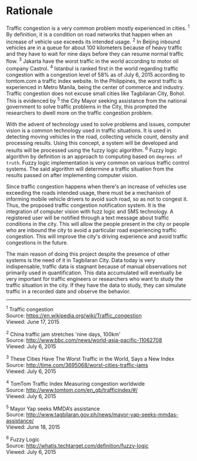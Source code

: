 # Rationale

Traffic congestion is a very common problem mostly experienced in cities. <sup>1</sup>
By definition, it is a condition on road networks that happen when an increase of vehicle use exceeds its
intended usage. <sup>2</sup> In Beijing inbound vehicles are in a queue for about 100 kilometers because
of heavy traffic and they have to wait for nine days before they can resume normal traffic flow.
<sup>3</sup> Jakarta have the worst traffic in the world according to motor oil company
Castrol. <sup>4</sup> Istanbul is ranked first in the world regarding traffic congestion
with a congestion level of 58% as of July 6, 2015 according to tomtom.com a traffic index website.
In the Philippines, the worst traffic is experienced in Metro Manila, being the center of commerce
and industry. Traffic congestion does not excuse small cities like Tagbilaran City, Bohol. This is
evidenced by <sup>5</sup> the City Mayor seeking assistance from the national government to
solve traffic problems in the City, this prompted the researchers to dwell more on the traffic
congestion problem.

With the advent of technology used to solve problems and issues, computer vision is a common
technology used in traffic situations. It is used in detecting moving vehicles in the road,
collecting vehicle count, density and processing results. Using this concept, a system will be 
developed and results will be processed using the fuzzy logic algorithm. <sup>6</sup> Fuzzy 
logic algorithm by definition is an approach to computing based on `degrees of truth`.
Fuzzy logic implementation is very common on various traffic control systems. The said algorithm
will determine a traffic situation from the results passed on after implementing computer vision.

Since traffic congestion happens when there's an increase of vehicles use exceeding the roads
intended usage, there must be a mechanism of informing mobile vehicle drivers to avoid such
road, so as not to congest it. Thus, the proposed traffic congestion notification system. It
is the integration of computer vision with fuzz logic and SMS technology. A registered user
will be notified through a text message about traffic conditions in the city. This will allow the 
people present in the city or people who are inbound the city to avoid a particular road
experiencing traffic congestion. This will improve the city's driving experience and avoid 
traffic congestions in the future.

The main reason of doing this project despite the presence of other systems is the need of it in Tagbilaran
City. Data today is very indispensable, traffic data is stagnant because of manual observations not primarily
used in quantification. This data accumulated will eventually be very important for traffic engineers or
researchers who want to study the traffic situation in the city. If they have the data to study, they can
simulate traffic in a recorded date and observe the behavior.

---

<sup>1</sup> Traffic congestion  
Source: https://en.wikipedia.org/wiki/Traffic_congestion  
Viewed: June 17, 2015

<sup>2</sup> China traffic jam stretches 'nine days, 100km'  
Source: http://www.bbc.com/news/world-asia-pacific-11062708  
Viewed: July 6, 2015

<sup>3</sup> These Cities Have The Worst Traffic in the World, Says a New Index  
Source: http://time.com/3695068/worst-cities-traffic-jams  
Viewed: July 6, 2015

<sup>4</sup> TomTom Traffic Index Measuring congestion worldwide  
Source: http://www.tomtom.com/en_gb/trafficindex/#/  
Viewed: July 6, 2015

<sup>5</sup> Mayor Yap seeks MMDA’s assistance  
Source: http://www.tagbilaran.gov.ph/news/mayor-yap-seeks-mmdas-assistance/  
Viewed: June 18, 2015

<sup>6</sup> Fuzzy Logic  
Source: http://whatis.techtarget.com/definition/fuzzy-logic  
Viewed: July 6, 2015
